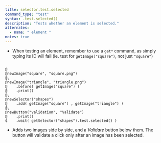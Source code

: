```yaml
---
title: selector.test.selected
command_type: "test"
syntax: .test.selected()
description: "Tests whether an element is selected."
alternates:
  - name: " element "
notes: true
---
```


+ When testing an element, remember to use a `get*` command, as simply typing its ID will fail (ie. test for `getImage("square")`, not just `"square"`)

<!--more-->

<pre><code class="language-diff-javascript diff-highlight try-true">
@
@newImage("square", "square.png")
@,
@newImage("triangle", "triangle.png")
@    .before( getImage("square") )
@    .print()
@,
@newSelector("shapes")
@    .add( getImage("square") , getImage("triangle") )
@,
@newButton("validation", "Validate")
@    .print()
$    .wait( getSelector("shapes").test.selected() )
</code></pre>

+ Adds two images side by side, and a *Validate* button below them. The button will validate a click only after an image has been selected.		
